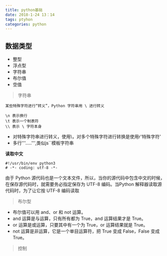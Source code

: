 ```yaml
---
title: python基础
date: 2018-1-24 13：14
tags: ptyhon
categories: python
---
```




## 数据类型

* 整型
* 浮点型
* 字符串
* 布尔值
* 空值


<div><!-- more--></div>

> 字符串

`某些特殊字符进行“转义”，Python 字符串用 \ 进行转义`

```
\n 表示换行
\t 表示一个制表符
\\ 表示 \ 字符本身
```

* 对特殊字符串进行转义，使用\，对多个特殊字符进行转换是使用r'特殊字符'
* 多行'''.....''',类似js``模板字符串

**读取中文**

```
#!/usr/bin/env python3
# -*- coding: utf-8 -*-
```
由于 Python 源代码也是一个文本文件，所以，当你的源代码中包含中文的时候，在保存源代码时，就需要务必指定保存为 UTF-8 编码。当Python 解释器读取源代码时，为了让它按 UTF-8 编码读取

> 布尔型



* 布尔值可以用 and、or 和 not 运算。
* and 运算是与运算，只有所有都为 True，and 运算结果才是 True。
* or 运算是或运算，只要其中有一个为 True，or 运算结果就是 True。
* not 运算是非运算，它是一个单目运算符，把 True 变成 False，False 变成 True。



> 控制

